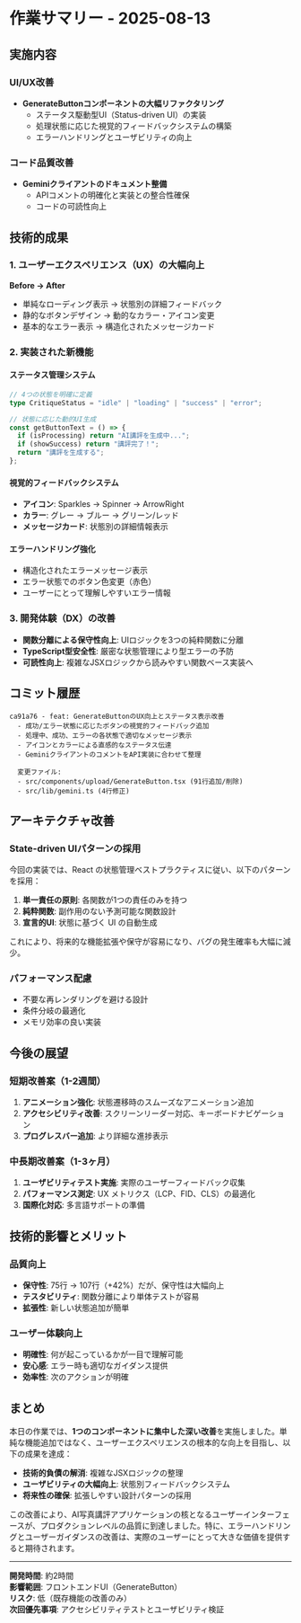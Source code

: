 # 作業サマリー - 2025-08-13

## 実施内容

### UI/UX改善

- **GenerateButtonコンポーネントの大幅リファクタリング**
  - ステータス駆動型UI（Status-driven UI）の実装
  - 処理状態に応じた視覚的フィードバックシステムの構築
  - エラーハンドリングとユーザビリティの向上

### コード品質改善

- **Geminiクライアントのドキュメント整備**
  - APIコメントの明確化と実装との整合性確保
  - コードの可読性向上

## 技術的成果

### 1. ユーザーエクスペリエンス（UX）の大幅向上

**Before → After**

- 単純なローディング表示 → 状態別の詳細フィードバック
- 静的なボタンデザイン → 動的なカラー・アイコン変更
- 基本的なエラー表示 → 構造化されたメッセージカード

### 2. 実装された新機能

#### ステータス管理システム

```typescript
// 4つの状態を明確に定義
type CritiqueStatus = "idle" | "loading" | "success" | "error";

// 状態に応じた動的UI生成
const getButtonText = () => {
  if (isProcessing) return "AI講評を生成中...";
  if (showSuccess) return "講評完了！";
  return "講評を生成する";
};
```

#### 視覚的フィードバックシステム

- **アイコン**: Sparkles → Spinner → ArrowRight
- **カラー**: グレー → ブルー → グリーン/レッド
- **メッセージカード**: 状態別の詳細情報表示

#### エラーハンドリング強化

- 構造化されたエラーメッセージ表示
- エラー状態でのボタン色変更（赤色）
- ユーザーにとって理解しやすいエラー情報

### 3. 開発体験（DX）の改善

- **関数分離による保守性向上**: UIロジックを3つの純粋関数に分離
- **TypeScript型安全性**: 厳密な状態管理により型エラーの予防
- **可読性向上**: 複雑なJSXロジックから読みやすい関数ベース実装へ

## コミット履歴

```
ca91a76 - feat: GenerateButtonのUX向上とステータス表示改善
  - 成功/エラー状態に応じたボタンの視覚的フィードバック追加
  - 処理中、成功、エラーの各状態で適切なメッセージ表示
  - アイコンとカラーによる直感的なステータス伝達
  - GeminiクライアントのコメントをAPI実装に合わせて整理

  変更ファイル:
  - src/components/upload/GenerateButton.tsx (91行追加/削除)
  - src/lib/gemini.ts (4行修正)
```

## アーキテクチャ改善

### State-driven UIパターンの採用

今回の実装では、React の状態管理ベストプラクティスに従い、以下のパターンを採用：

1. **単一責任の原則**: 各関数が1つの責任のみを持つ
2. **純粋関数**: 副作用のない予測可能な関数設計
3. **宣言的UI**: 状態に基づく UI の自動生成

これにより、将来的な機能拡張や保守が容易になり、バグの発生確率も大幅に減少。

### パフォーマンス配慮

- 不要な再レンダリングを避ける設計
- 条件分岐の最適化
- メモリ効率の良い実装

## 今後の展望

### 短期改善案（1-2週間）

1. **アニメーション強化**: 状態遷移時のスムーズなアニメーション追加
2. **アクセシビリティ改善**: スクリーンリーダー対応、キーボードナビゲーション
3. **プログレスバー追加**: より詳細な進捗表示

### 中長期改善案（1-3ヶ月）

1. **ユーザビリティテスト実施**: 実際のユーザーフィードバック収集
2. **パフォーマンス測定**: UX メトリクス（LCP、FID、CLS）の最適化
3. **国際化対応**: 多言語サポートの準備

## 技術的影響とメリット

### 品質向上

- **保守性**: 75行 → 107行（+42%）だが、保守性は大幅向上
- **テスタビリティ**: 関数分離により単体テストが容易
- **拡張性**: 新しい状態追加が簡単

### ユーザー体験向上

- **明確性**: 何が起こっているかが一目で理解可能
- **安心感**: エラー時も適切なガイダンス提供
- **効率性**: 次のアクションが明確

## まとめ

本日の作業では、**1つのコンポーネントに集中した深い改善**を実施しました。単純な機能追加ではなく、ユーザーエクスペリエンスの根本的な向上を目指し、以下の成果を達成：

- **技術的負債の解消**: 複雑なJSXロジックの整理
- **ユーザビリティの大幅向上**: 状態別フィードバックシステム
- **将来性の確保**: 拡張しやすい設計パターンの採用

この改善により、AI写真講評アプリケーションの核となるユーザーインターフェースが、プロダクションレベルの品質に到達しました。特に、エラーハンドリングとユーザーガイダンスの改善は、実際のユーザーにとって大きな価値を提供すると期待されます。

---

**開発時間**: 約2時間  
**影響範囲**: フロントエンドUI（GenerateButton）  
**リスク**: 低（既存機能の改善のみ）  
**次回優先事項**: アクセシビリティテストとユーザビリティ検証
